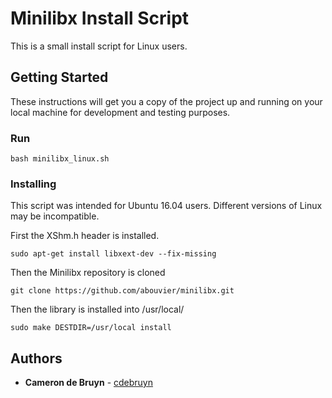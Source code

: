 # Minilibx Install Script

This is a small install script for Linux users.

## Getting Started

These instructions will get you a copy of the project up and running on your local machine for development and testing purposes.

### Run

```
bash minilibx_linux.sh 
```

### Installing

This script was intended for Ubuntu 16.04 users. Different versions of Linux may be incompatible.

First the XShm.h header is installed.

```
sudo apt-get install libxext-dev --fix-missing
```

Then the Minilibx repository is cloned

```
git clone https://github.com/abouvier/minilibx.git
```

Then the library is installed into /usr/local/

```
sudo make DESTDIR=/usr/local install
```

## Authors

* **Cameron de Bruyn** - [cdebruyn](https://github.com/cdebruyn)

